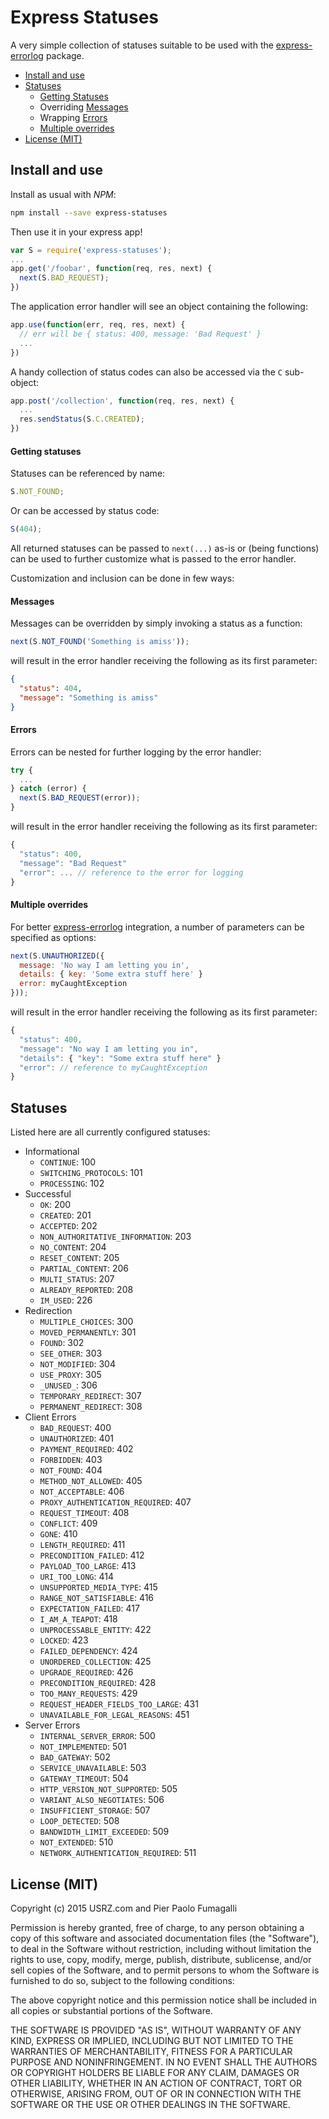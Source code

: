 Express Statuses
================

A very simple collection of statuses suitable to be used with the
[express-errorlog](https://www.npmjs.com/package/express-errorlog) package.

* [Install and use](#install-and-use)
* [Statuses](#statuses)
  * [Getting Statuses](#getting-statuses)
  * Overriding [Messages](#messages)
  * Wrapping [Errors](#errors)
  * [Multiple overrides](#multiple-overrides)
* [License (MIT)](#license-mit-)



Install and use
---------------

Install as usual with _NPM_:

```bash
npm install --save express-statuses
```

Then use it in your express app!

```javascript
var S = require('express-statuses');
...
app.get('/foobar', function(req, res, next) {
  next(S.BAD_REQUEST);
})
```

The application error handler will see an object containing the following:

```javascript
app.use(function(err, req, res, next) {
  // err will be { status: 400, message: 'Bad Request' }
  ...
})
```

A handy collection of status codes can also be accessed via the `C` sub-object:

```javascript
app.post('/collection', function(req, res, next) {
  ...
  res.sendStatus(S.C.CREATED);
})
```

#### Getting statuses

Statuses can be referenced by name:

```javascript
S.NOT_FOUND;
```

Or can be accessed by status code:

```javascript
S(404);
```

All returned statuses can be passed to `next(...)` as-is or (being functions)
can be used to further customize what is passed to the error handler.

Customization and inclusion can be done in few ways:

#### Messages

Messages can be overridden by simply invoking a status as a function:

```javascript
next(S.NOT_FOUND('Something is amiss'));
```

will result in the error handler receiving the following as its first parameter:

```json
{
  "status": 404,
  "message": "Something is amiss"
}
```

#### Errors

Errors can be nested for further logging by the error handler:

```javascript
try {
  ...
} catch (error) {
  next(S.BAD_REQUEST(error));
}
```

will result in the error handler receiving the following as its first parameter:

```javascript
{
  "status": 400,
  "message": "Bad Request"
  "error": ... // reference to the error for logging
}
```

#### Multiple overrides

For better [express-errorlog](https://www.npmjs.com/package/express-errorlog)
integration, a number of parameters can be specified as options:

```javascript
next(S.UNAUTHORIZED({
  message: 'No way I am letting you in',
  details: { key: 'Some extra stuff here' }
  error: myCaughtException
}));
```

will result in the error handler receiving the following as its first parameter:

```javascript
{
  "status": 400,
  "message": "No way I am letting you in",
  "details": { "key": "Some extra stuff here" }
  "error": // reference to myCaughtException
}
```


Statuses
---------

Listed here are all currently configured statuses:

* Informational
  * `CONTINUE`: 100
  * `SWITCHING_PROTOCOLS`: 101
  * `PROCESSING`: 102
* Successful
  * `OK`: 200
  * `CREATED`: 201
  * `ACCEPTED`: 202
  * `NON_AUTHORITATIVE_INFORMATION`: 203
  * `NO_CONTENT`: 204
  * `RESET_CONTENT`: 205
  * `PARTIAL_CONTENT`: 206
  * `MULTI_STATUS`: 207
  * `ALREADY_REPORTED`: 208
  * `IM_USED`: 226
* Redirection
  * `MULTIPLE_CHOICES`: 300
  * `MOVED_PERMANENTLY`: 301
  * `FOUND`: 302
  * `SEE_OTHER`: 303
  * `NOT_MODIFIED`: 304
  * `USE_PROXY`: 305
  * `_UNUSED_`: 306
  * `TEMPORARY_REDIRECT`: 307
  * `PERMANENT_REDIRECT`: 308
* Client Errors
  * `BAD_REQUEST`: 400
  * `UNAUTHORIZED`: 401
  * `PAYMENT_REQUIRED`: 402
  * `FORBIDDEN`: 403
  * `NOT_FOUND`: 404
  * `METHOD_NOT_ALLOWED`: 405
  * `NOT_ACCEPTABLE`: 406
  * `PROXY_AUTHENTICATION_REQUIRED`: 407
  * `REQUEST_TIMEOUT`: 408
  * `CONFLICT`: 409
  * `GONE`: 410
  * `LENGTH_REQUIRED`: 411
  * `PRECONDITION_FAILED`: 412
  * `PAYLOAD_TOO_LARGE`: 413
  * `URI_TOO_LONG`: 414
  * `UNSUPPORTED_MEDIA_TYPE`: 415
  * `RANGE_NOT_SATISFIABLE`: 416
  * `EXPECTATION_FAILED`: 417
  * `I_AM_A_TEAPOT`: 418
  * `UNPROCESSABLE_ENTITY`: 422
  * `LOCKED`: 423
  * `FAILED_DEPENDENCY`: 424
  * `UNORDERED_COLLECTION`: 425
  * `UPGRADE_REQUIRED`: 426
  * `PRECONDITION_REQUIRED`: 428
  * `TOO_MANY_REQUESTS`: 429
  * `REQUEST_HEADER_FIELDS_TOO_LARGE`: 431
  * `UNAVAILABLE_FOR_LEGAL_REASONS`: 451
* Server Errors
  * `INTERNAL_SERVER_ERROR`: 500
  * `NOT_IMPLEMENTED`: 501
  * `BAD_GATEWAY`: 502
  * `SERVICE_UNAVAILABLE`: 503
  * `GATEWAY_TIMEOUT`: 504
  * `HTTP_VERSION_NOT_SUPPORTED`: 505
  * `VARIANT_ALSO_NEGOTIATES`: 506
  * `INSUFFICIENT_STORAGE`: 507
  * `LOOP_DETECTED`: 508
  * `BANDWIDTH_LIMIT_EXCEEDED`: 509
  * `NOT_EXTENDED`: 510
  * `NETWORK_AUTHENTICATION_REQUIRED`: 511






License (MIT)
-------------

Copyright (c) 2015 USRZ.com and Pier Paolo Fumagalli

Permission is hereby granted, free of charge, to any person obtaining a copy of
this software and associated documentation files (the "Software"), to deal in
the Software without restriction, including without limitation the rights to
use, copy, modify, merge, publish, distribute, sublicense, and/or sell copies of
the Software, and to permit persons to whom the Software is furnished to do so,
subject to the following conditions:

The above copyright notice and this permission notice shall be included in all
copies or substantial portions of the Software.

THE SOFTWARE IS PROVIDED "AS IS", WITHOUT WARRANTY OF ANY KIND, EXPRESS OR
IMPLIED, INCLUDING BUT NOT LIMITED TO THE WARRANTIES OF MERCHANTABILITY,
FITNESS FOR A PARTICULAR PURPOSE AND NONINFRINGEMENT. IN NO EVENT SHALL THE
AUTHORS OR COPYRIGHT HOLDERS BE LIABLE FOR ANY CLAIM, DAMAGES OR OTHER
LIABILITY, WHETHER IN AN ACTION OF CONTRACT, TORT OR OTHERWISE, ARISING FROM,
OUT OF OR IN CONNECTION WITH THE SOFTWARE OR THE USE OR OTHER DEALINGS IN THE
SOFTWARE.

